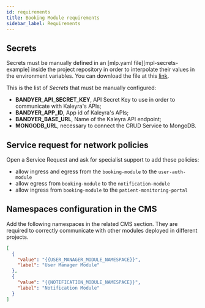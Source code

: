 ```yaml
---
id: requirements
title: Booking Module requirements
sidebar_label: Requirements
---
```


<!--
WARNING: this file was automatically generated by Mia-Platform Doc Aggregator.
DO NOT MODIFY IT BY HAND.
Instead, modify the source file and run the aggregator to regenerate this file.
-->

## Secrets

Secrets must be manually defined in an [mlp.yaml file][mpl-secrets-example] inside the project repository in order to interpolate their values in the environment variables. You can download the file at this [link](/docs/docs_files_to_download/booking-module/mlp.yaml "download").

This is the list of *Secrets* that must be manually configured:

- **BANDYER_API_SECRET_KEY**, API Secret Key to use in order to communicate with Kaleyra's APIs;
- **BANDYER_APP_ID**, App id of Kaleyra's APIs;
- **BANDYER_BASE_URL**, Name of the Kaleyra API endpoint;
- **MONGODB_URL**, necessary to connect the CRUD Service to MongoDB.

## Service request for network policies

Open a Service Request and ask for specialist support to add these policies:

- allow ingress and egress from the `booking-module` to the `user-auth-module`
- allow egress from `booking-module` to the `notification-module`
- allow ingress from `booking-module` to the `patient-monitoring-portal`

## Namespaces configuration in the CMS

Add the following namespaces in the related CMS section. They are required to correctly communicate with other modules deployed in different projects.

```json
[
  {
    "value": "{{USER_MANAGER_MODULE_NAMESPACE}}",
    "label": "User Manager Module"
  },
  {
    "value": "{{NOTIFICATION_MODULE_NAMESPACE}}",
    "label": "Notification Module"
  }
]
```
